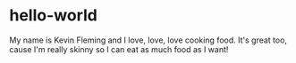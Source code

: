 # hello-world

My name is Kevin Fleming and I love, love, love cooking food.
It's great too, cause I'm really skinny so I can eat as much food 
as I want!
